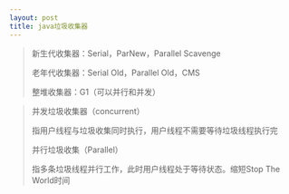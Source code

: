 ```yaml
---
layout: post
title: java垃圾收集器
---
```


> 新生代收集器：Serial，ParNew，Parallel Scavenge
>
> 老年代收集器：Serial Old，Parallel Old，CMS
>
> 整堆收集器：G1（可以并行和并发）

> 并发垃圾收集器（concurrent）
>
> 指用户线程与垃圾收集同时执行，用户线程不需要等待垃圾线程执行完
>
> 并行垃圾收集（Parallel）
>
> 指多条垃圾线程并行工作，此时用户线程处于等待状态。缩短Stop The World时间